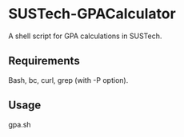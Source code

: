 # SUSTech-GPACalculator
A shell script for GPA calculations in SUSTech.

## Requirements
Bash, bc, curl, grep (with -P option).

## Usage
gpa.sh <username> <password>
